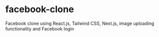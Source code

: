 # facebook-clone
Facebook clone using React.js, Tailwind CSS, Next.js, image uploading functionality and Facebook login
